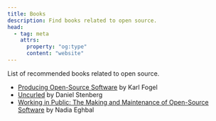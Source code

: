 ```yaml
---
title: Books
description: Find books related to open source.
head:
  - tag: meta
    attrs:
      property: "og:type"
      content: "website"
---
```

List of recommended books related to open source.

- [Producing Open-Source Software](https://producingoss.com/) by Karl Fogel
- [Uncurled](https://un.curl.dev) by Daniel Stenberg
- [Working in Public: The Making and Maintenance of Open-Source Software](https://www.amazon.com/Working-Public-Making-Maintenance-Software/dp/0578675862) by Nadia Eghbal
